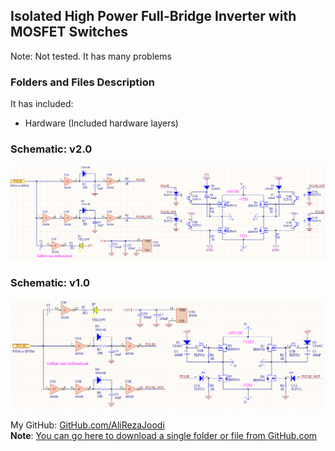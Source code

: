 ## Isolated High Power Full-Bridge Inverter with MOSFET Switches
Note: Not tested. It has many problems 

### Folders and Files Description
It has included:
- Hardware (Included hardware layers)

### Schematic: v2.0
![](Hardware/v2.0.png)

### Schematic: v1.0
![](Hardware/v1.0.png)

My GitHub: [GitHub.com/AliRezaJoodi](https://github.com/AliRezaJoodi)  
**Note**: [You can go here to download a single folder or file from GitHub.com](https://minhaskamal.github.io/DownGit/#/home)